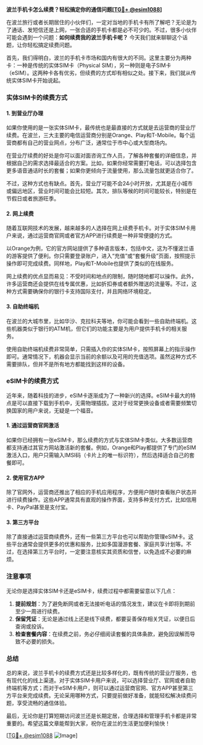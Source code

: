 **波兰手机卡怎么续费？轻松搞定你的通信问题[[TG💪+ @esim1088](https://t.me/s/esim1088)]**

在波兰旅行或者长期居住的小伙伴们，一定对当地的手机卡有所了解吧？无论是为了通话、发短信还是上网，一张合适的手机卡都是必不可少的。不过，很多小伙伴可能会遇到一个问题：**如何续费我的波兰手机卡呢？** 今天我们就来聊聊这个话题，让你轻松搞定续费问题。

首先，我们得明白，波兰的手机卡市场和国内有很大的不同。这里主要分为两种卡：一种是传统的实体SIM卡（Physical SIM），另一种则是电子SIM卡（eSIM）。这两种卡各有优劣，但续费的方式却有相似之处。接下来，我们就从传统实体SIM卡开始说起。

### 实体SIM卡的续费方式

#### 1. 到营业厅办理
如果你使用的是一张实体SIM卡，最传统也是最直接的方式就是去运营商的营业厅续费。在波兰，三大主要的电信运营商分别是Orange、Play和T-Mobile。每个运营商都有自己的营业网点，分布广泛，通常位于市中心或大型商场内。

在营业厅续费的好处是你可以面对面咨询工作人员，了解各种套餐的详细信息，并根据自己的需求选择最适合的方案。比如，如果你经常需要打电话，可以选择包含更多语音通话时长的套餐；如果你更倾向于流量使用，那么流量包就更适合你了。

不过，这种方式也有缺点。首先，营业厅可能不会24小时开放，尤其是在小城市或偏远地区，营业时间可能会比较短。其次，排队等候的时间可能较长，特别是在节假日或者旅游旺季。

#### 2. 网上续费
随着互联网技术的发展，越来越多的人选择在网上续费手机卡。对于实体SIM卡用户来说，通过运营商官网或者官方APP进行续费是一种非常便捷的方式。

以Orange为例，它的官方网站提供了多种语言版本，包括中文，这为不懂波兰语的游客提供了便利。你只需要登录账户，进入“充值”或“套餐升级”页面，按照提示操作即可完成续费。同样地，Play和T-Mobile也提供了类似的在线服务。

网上续费的优点显而易见：不受时间和地点的限制，随时随地都可以操作。此外，许多运营商还会提供在线专属优惠，比如折扣券或者额外赠送的流量等。不过，这种方式需要确保你的银行卡支持国际支付，并且网络环境稳定。

#### 3. 自助终端机
在波兰的大城市里，比如华沙、克拉科夫等地，你可能会看到一些自助终端机。这些机器类似于银行的ATM机，但它们的功能主要是为用户提供手机卡的相关服务。

使用自助终端机续费非常简单，只需插入你的实体SIM卡，按照屏幕上的指示操作即可。通常情况下，机器会显示当前的余额以及可用的充值选项。虽然这种方式不需要排队，但并不是所有地方都能找到这样的设备。

### eSIM卡的续费方式

近年来，随着科技的进步，eSIM卡逐渐成为了一种新兴的选择。eSIM卡最大的特点是可以直接下载到手机中，无需物理插拔。这对于经常更换设备或者需要频繁切换国家的用户来说，无疑是一个福音。

#### 1. 通过运营商官网激活
如果你已经拥有一张eSIM卡，那么续费的方式与实体SIM卡类似。大多数运营商都支持通过其官方网站激活新的套餐。例如，Orange和Play都提供了专门的eSIM激活入口，用户只需输入IMSI码（卡片上的唯一标识符），然后选择适合自己的套餐即可。

#### 2. 使用官方APP
除了官网外，运营商还推出了相应的手机应用程序，方便用户随时查看账户状态并进行续费操作。这些APP通常具有直观的操作界面，支持多种支付方式，比如信用卡、PayPal甚至是支付宝。

#### 3. 第三方平台
除了直接通过运营商续费外，还有一些第三方平台也可以帮助你管理eSIM卡。这些平台通常会提供更多的优惠和服务，比如多国漫游套餐、家庭共享计划等。不过，在选择第三方平台时，一定要注意核实其资质和信誉，以免造成不必要的麻烦。

### 注意事项

无论你是选择实体SIM卡还是eSIM卡，续费过程中都需要留意以下几点：

1. **提前规划**：为了避免断网或者无法接听电话的情况发生，建议在卡即将到期前至少一周进行续费。
2. **保留凭证**：无论是通过线上还是线下续费，都要妥善保存相关凭证，以便日后查询或投诉。
3. **检查套餐内容**：在续费之前，务必仔细阅读套餐的具体条款，避免因误解而导致不必要的损失。

### 总结

总的来说，波兰手机卡的续费方式还是比较多样化的，既有传统的营业厅服务，也有现代化的线上渠道。对于实体SIM卡用户来说，可以选择营业厅、官网或者自助终端机等方式；而对于eSIM卡用户，则可以通过运营商官网、官方APP甚至第三方平台来完成续费。无论采用哪种方式，只要提前做好准备，就能轻松解决续费问题，享受流畅的通信体验。

最后，无论你是打算短期访问波兰还是长期定居，合理选择和管理手机卡都是非常重要的。希望这篇文章能帮到大家，祝你在波兰的生活更加便利愉快！

[[TG💪+ @esim1088](https://t.me/s/esim1088) ![Image](https://i.postimg.cc/4NQfJmqS/Snipaste-2025-05-13-00-14-12.png)]